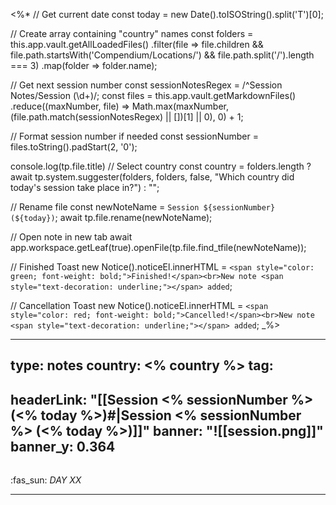 <%*
// Get current date
const today = new Date().toISOString().split('T')[0];

// Create array containing "country" names
const folders = this.app.vault.getAllLoadedFiles()
  .filter(file => file.children && file.path.startsWith('Compendium/Locations/') && file.path.split('/').length === 3)
  .map(folder => folder.name);

// Get next session number
const sessionNotesRegex = /^Session Notes\/Session (\d+)/;
const files = this.app.vault.getMarkdownFiles()
  .reduce((maxNumber, file) => Math.max(maxNumber, (file.path.match(sessionNotesRegex) || [])[1] || 0), 0) + 1;

// Format session number if needed
const sessionNumber = files.toString().padStart(2, '0');

console.log(tp.file.title)
// Select country
const country = folders.length ? await tp.system.suggester(folders, folders, false, "Which country did today's session take place in?") : "";

// Rename file
const newNoteName = `Session ${sessionNumber} (${today})`;
await tp.file.rename(newNoteName);

// Open note in new tab
await app.workspace.getLeaf(true).openFile(tp.file.find_tfile(newNoteName));

// Finished Toast
new Notice().noticeEl.innerHTML = `<span style="color: green; font-weight: bold;">Finished!</span><br>New note <span style="text-decoration: underline;"></span> added`;

// Cancellation Toast
new Notice().noticeEl.innerHTML = `<span style="color: red; font-weight: bold;">Cancelled!</span><br>New note <span style="text-decoration: underline;"></span> added`;
_%>

---
type: notes
country: <% country %>
tag:
- 
headerLink: "[[Session <% sessionNumber %> (<% today %>)#|Session <% sessionNumber %> (<% today %>)]]"
banner: "![[session.png]]"
banner_y: 0.364
---

###### 
:fas_sun: *DAY XX*
___

